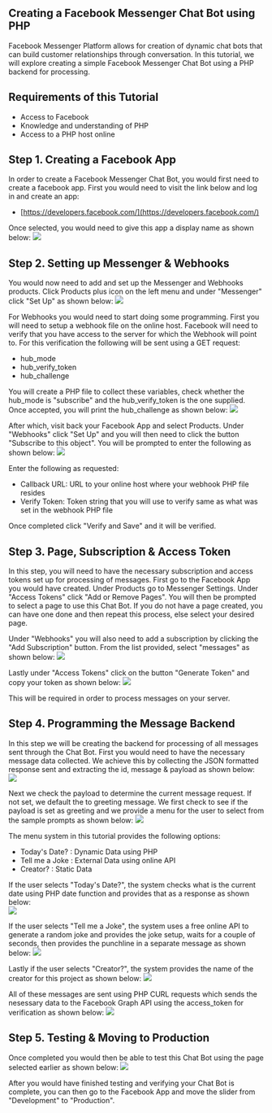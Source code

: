 ## Creating a Facebook Messenger Chat Bot using PHP

Facebook Messenger Platform allows for creation of dynamic chat bots that can build customer relationships through conversation. In this tutorial, we will explore creating 
a simple Facebook Messenger Chat Bot using a PHP backend for processing.

## Requirements of this Tutorial
- Access to Facebook
- Knowledge and understanding of PHP
- Access to a PHP host online

## Step 1. Creating a Facebook App
In order to create a Facebook Messenger Chat Bot, you would first need to create a facebook app. First you would need to visit the link below and log in and create an app:
- [https://developers.facebook.com/](https://developers.facebook.com/)

Once selected, you would need to give this app a display name as shown below:
![](images/facebook_app.png)

## Step 2. Setting up Messenger & Webhooks
You would now need to add and set up the Messenger and Webhooks products. Click Products plus icon on the left menu and under "Messenger" click "Set Up" as shown below:
![](images/add_products.png)

For Webhooks you would need to start doing some programming. First you will need to setup a webhook file on the online host. 
Facebook will need to verify that you have access to the server for which the Webhook will point to. For this verification the following will be sent using a GET request:
- hub_mode
- hub_verify_token
- hub_challenge

You will create a PHP file to collect these variables, check whether the hub_mode is "subscribe" and the hub_verify_token is the one supplied. Once accepted, you will print the hub_challenge as shown below:
![](images/webhook.png)

After which, visit back your Facebook App and select Products. Under "Webhooks" click "Set Up" and you will then need to click the button "Subscribe to this object". You will be prompted to enter the following as shown below:
![](images/setup_webhook.png)

Enter the following as requested:
- Callback URL: URL to your online host where your webhook PHP file resides
- Verify Token: Token string that you will use to verify same as what was set in the webhook PHP file

Once completed click "Verify and Save" and it will be verified.

## Step 3. Page, Subscription & Access Token
In this step, you will need to have the necessary subscription and access tokens set up for processing of messages. First go to the Facebook App you would have created.
Under Products go to Messenger Settings. Under "Access Tokens" click "Add or Remove Pages". You will then be prompted to select a page to use this Chat Bot. If you do not
have a page created, you can have one done and then repeat this process, else select your desired page. 

Under "Webhooks" you will also need to add a subscription by clicking the "Add Subscription" button. From the list provided, select "messages" as shown below:
![](images/page_subscriptions.png)

Lastly under "Access Tokens" click on the button "Generate Token" and copy your token as shown below:
![](images/access_token.png)

This will be required in order to process messages on your server.

## Step 4. Programming the Message Backend
In this step we will be creating the backend for processing of all messages sent through the Chat Bot. First you would need to have the necessary message data collected. We achieve this by collecting the JSON formatted response sent and extracting the id, message & payload as shown below:
![](images/getting_message_data.png)

Next we check the payload to determine the current message request. If not set, we default the to greeting message. We first check to see if the payload is set as greeting and we provide a menu for the user to select from the sample prompts as shown below:
![](images/send_greeting.png)

The menu system in this tutorial provides the following options:
- Today's Date? : Dynamic Data using PHP
- Tell me a Joke : External Data using online API
- Creator? : Static Data

If the user selects "Today's Date?", the system checks what is the current date using PHP date function and provides that as a response as shown below:<br/>
![](images/send_date.png)

If the user selects "Tell me a Joke", the system uses a free online API to generate a random joke and provides the joke setup, waits for a couple of seconds, then provides the punchline in a separate message as shown below:
![](images/send_joke.png)

Lastly if the user selects "Creator?", the system provides the name of the creator for this project as shown below:
![](images/send_about.png)

All of these messages are sent using PHP CURL requests which sends the nesessary data to the Facebook Graph API using the access_token for verification as shown below:
![](images/curl_response.png)

## Step 5. Testing & Moving to Production
Once completed you would then be able to test this Chat Bot using the page selected earlier as shown below:
![](images/chat_bot.png)

After you would have finished testing and verifying your Chat Bot is complete, you can then go to the Facebook App and move the slider from "Development" to "Production".